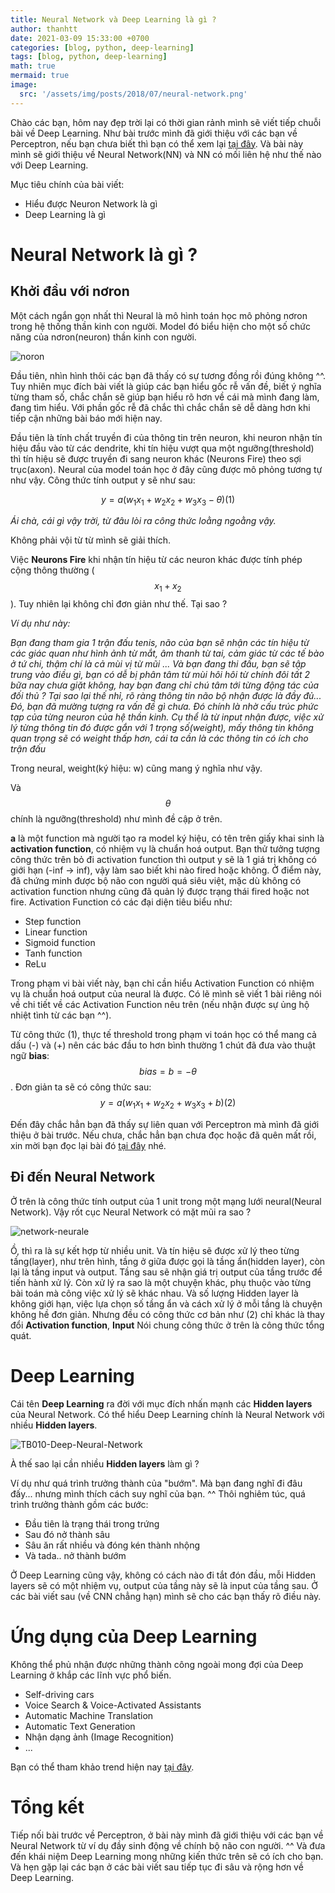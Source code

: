 ```yaml
---
title: Neural Network và Deep Learning là gì ?
author: thanhtt
date: 2021-03-09 15:33:00 +0700
categories: [blog, python, deep-learning]
tags: [blog, python, deep-learning]
math: true
mermaid: true
image:
  src: '/assets/img/posts/2018/07/neural-network.png'
---
```


Chào các bạn, hôm nay đẹp trời lại có thời gian rảnh mình sẽ viết tiếp chuỗi bài về Deep Learning. Như bài trước mình đã giới thiệu với các bạn về Perceptron, nếu bạn chưa biết thì bạn có thể xem lại [tại đây](https://codetudau.com/deeplearning-perceptron-la-gi/).
Và bài này mình sẽ giới thiệu về Neural Network(NN) và NN có mối liên hệ như thế nào với Deep Learning.

Mục tiêu chính của bài viết:
* Hiểu được Neuron Network là gì
* Deep Learning là gì

# Neural Network là gì ?

## Khởi đầu với nơron
Một cách ngắn gọn nhất thì Neural là mô hình toán học mô phỏng nơron trong hệ thống thần kinh con người. Model đó biểu hiện cho một số chức năng của nơron(neuron) thần kinh con người.

![noron](/assets/img/posts/2018/06/noron.png)

Đầu tiên, nhìn hình thôi các bạn đã thấy có sự tương đồng rồi đúng không ^^. Tuy nhiên mục đích bài viết là giúp các bạn hiểu gốc rễ vấn đề, biết ý nghĩa từng tham số, chắc chắn sẽ giúp bạn hiểu rõ hơn về cái mà mình đang làm, đang tìm hiểu. Với phần gốc rễ đã chắc thì chắc chắn sẽ dễ dàng hơn khi tiếp cận những bài báo mới hiện nay.

Đầu tiên là tính chất truyền đi của thông tin trên neuron, khi neuron nhận tín hiệu đầu vào từ các dendrite, khi tín hiệu vượt qua một ngưỡng(threshold) thì tín hiệu sẽ được truyền đi sang neuron khác (Neurons Fire) theo sợi trục(axon). Neural của model toán học ở đây cũng được mô phỏng tương tự như vậy. Công thức tính output y sẽ như sau:

$$ y= a( w_{1}x_{1} + w_{2}x_{2} + w_{3}x_{3} -  \theta ) (1) $$

*Ái chà, cái gì vậy trời, từ đâu lòi ra công thức loằng ngoằng vậy.*

Không phải vội từ từ mình sẽ giải thích.

Việc **Neurons Fire** khi nhận tín hiệu từ các neuron khác được tính phép cộng thông thường ( $$ x_{1} + x_{2} $$ ). Tuy nhiên lại không chỉ đơn giản như thế. Tại sao ?

*Ví dụ như này:*

*Bạn đang tham gia 1 trận đấu tenis, não của bạn sẽ nhận các tín hiệu từ các giác quan như hình ảnh từ mắt, âm thanh từ tai, cảm giác từ các tế bào ở tứ chi, thậm chí là cả mùi vị từ mũi ... Và bạn đang thi đấu, bạn sẽ tập trung vào điều gì, bạn có dễ bị phân tâm từ mùi hôi hôi từ chính đôi tất 2 bữa nay chưa giặt không, hay bạn đang chỉ chú tâm tới từng động tác của đối thủ ?
Tại sao lại thế nhỉ, rõ ràng thông tin não bộ nhận được là đầy đủ... Đó, bạn đã mường tượng ra vấn đề gì chưa. Đó chính là nhờ cấu trúc phức tạp của từng neuron của hệ thần kinh.
Cụ thể là từ input nhận được, việc xử lý từng thông tin đó được gắn với 1 trọng số(weight), mấy thông tin không quan trọng sẽ có weight thấp hơn, cái ta cần là các thông tin có ích cho trận đấu*

Trong neural, weight(ký hiệu: w) cũng mang ý nghĩa như vậy.

Và  $$\theta$$ chính là ngưỡng(threshold) như mình đề cập ở trên.

**a** là một function mà người tạo ra model ký hiệu, có tên trên giấy khai sinh là **activation function**, có nhiệm vụ là chuẩn hoá output. Bạn thử tưởng tượng công thức trên bỏ đi activation function thì output y sẽ là 1 giá trị không có giới hạn (-inf -> inf), vậy làm sao biết khi nào fired hoặc không. Ở điểm này, đã chứng minh được bộ não con người quá siêu việt, mặc dù không có activation function nhưng cũng đã quản lý được trạng thái fired hoặc not fire. Activation Function có các đại diện tiêu biểu như:
* Step function
* Linear function
* Sigmoid function
* Tanh function
* ReLu

Trong phạm vi bài viết này, bạn chỉ cần hiểu Activation Function có nhiệm vụ là chuẩn hoá output của neural là được. Có lẽ mình sẽ viết 1 bài riêng nói về chi tiết về các Activation Function nêu trên (nếu nhận được sự ủng hộ nhiệt tình từ các bạn ^^).

Từ công thức (1), thực tế threshold trong phạm vi toán học có thể mang cả dấu (-) và (+) nên các bác đầu to hơn bình thường 1 chút đã đưa vào thuật ngữ **bias**: $$ bias = b = - \theta$$ . Đơn giản ta sẽ có công thức sau:
$$ y= a( w_{1}x_{1} + w_{2}x_{2} + w_{3}x_{3} + b ) (2) $$

Đến đây chắc hẳn bạn đã thấy sự liên quan với Perceptron mà mình đã giới thiệu ở bài trước. Nếu chưa, chắc hẳn bạn chưa đọc hoặc đã quên mất rồi, xin mời bạn đọc lại bài đó [tại đây](https://codetudau.com/deeplearning-perceptron-la-gi/) nhé.

## Đi đến Neural Network
Ở trên là công thức tính output của 1 unit trong một mạng lưới neural(Neural Network). Vậy rốt cục Neural Network có mặt mũi ra sao ?

![network-neurale](/assets/img/posts/2018/06/network-neurale.png)

Ồ, thì ra là sự kết hợp từ nhiều unit. Và tín hiệu sẽ được xử lý theo từng tầng(layer), như trên hình, tầng ở giữa được gọi là tầng ẩn(hidden layer), còn lại là tầng input và output.
Tầng sau sẽ nhận giá trị output của tầng trước để tiến hành xử lý. Còn xử lý ra sao là một chuyện khác, phụ thuộc vào từng bài toán mà công việc xử lý sẽ khác nhau. Và số lượng Hidden layer là không giới hạn, việc lựa chọn số tầng ẩn và cách xử lý ở mỗi tầng là chuyện không hề đơn giản. Nhưng đều có công thức cơ bản như (2) chỉ khác là thay đổi **Activation function**, **Input** Nói chung công thức ở trên là công thức tổng quát.


# Deep Learning

Cái tên **Deep Learning** ra đời với mục đích nhấn mạnh các **Hidden layers** của Neural Network. Có thể hiểu Deep Learning chính là Neural Network với nhiều **Hidden layers**.

![TB010-Deep-Neural-Network](/assets/img/posts/2018/06/TB010-Deep-Neural-Network.jpg)

À thế sao lại cần nhiều **Hidden layers** làm gì ?

Ví dụ như quá trình trưởng thành của "bướm". Mà bạn đang nghĩ đi đâu đấy... nhưng mình thích cách suy nghĩ của bạn. ^^ Thôi nghiêm túc, quá trình trưởng thành gồm các bước:
* Đầu tiên là trạng thái trong trứng
* Sau đó nở thành sâu
* Sâu ăn rất nhiều và đóng kén thành nhộng
* Và tada.. nở thành bướm

Ở Deep Learning cũng vậy, không có cách nào đi tắt đón đầu, mỗi Hidden layers sẽ có một nhiệm vụ, output của tầng này sẽ là input của tầng sau. Ở các bài viết sau (về CNN chẳng hạn) mình sẽ cho các bạn thấy rõ điều này.


# Ứng dụng của Deep Learning

Không thể phủ nhận được những thành công ngoài mong đợi của Deep Learning ở khắp các lĩnh vực phổ biến.

* Self-driving cars
* Voice Search & Voice-Activated Assistants
* Automatic Machine Translation
* Automatic Text Generation
* Nhận dạng ảnh (Image Recognition)
* ...

Bạn có thể tham khảo trend hiện nay [tại đây](https://medium.com/@vratulmittal/top-15-deep-learning-applications-that-will-rule-the-world-in-2018-and-beyond-7c6130c43b01).

# Tổng kết

Tiếp nối bài trước về Perceptron, ở bài này mình đã giới thiệu với các bạn về Neural Network từ ví dụ đầy sinh động về chính bộ não con người. ^^ Và đưa đến khái niệm Deep Learning mong những kiến thức trên sẽ có ích cho bạn. Và hẹn gặp lại các bạn ở các bài viết sau tiếp tục đi sâu và rộng hơn về Deep Learning.
